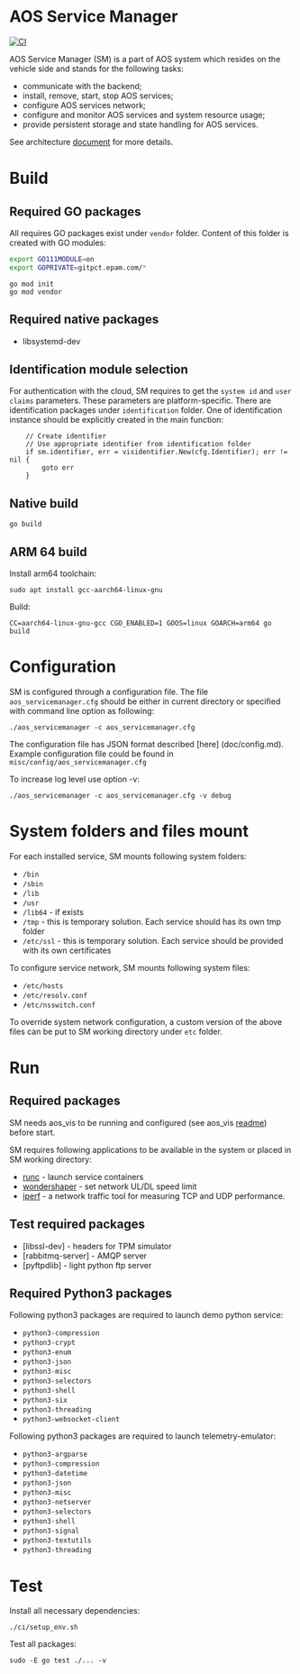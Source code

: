 
# AOS Service Manager  

[![CI](https://github.com/aoscloud/aos_servicemanager/workflows/CI/badge.svg)](https://github.com/aoscloud/aos_servicemanager/actions?query=workflow%3ACI)

AOS Service Manager (SM) is a part of AOS system which resides on the vehicle side and stands for the following tasks:

* communicate with the backend;
* install, remove, start, stop AOS services;
* configure AOS services network;
* configure and monitor AOS services and system resource usage;
* provide persistent storage and state handling for AOS services.

See architecture [document](doc/architecture.md) for more details.

# Build

## Required GO packages

All requires GO packages exist under `vendor` folder. Content of this folder is created with GO modules:

```bash
export GO111MODULE=on
export GOPRIVATE=gitpct.epam.com/*
```

```golang
go mod init
go mod vendor
```

## Required native packages

* libsystemd-dev

## Identification module selection

For authentication with the cloud, SM requires to get the `system id` and `user claims` parameters. These parameters are platform-specific. There are identification packages under `identification` folder. One of identification instance should be explicitly created in the  main function:

```golang
	// Create identifier
	// Use appropriate identifier from identification folder
	if sm.identifier, err = visidentifier.New(cfg.Identifier); err != nil {
		goto err
	}
```

## Native build

```
go build
```

## ARM 64 build

Install arm64 toolchain:
```
sudo apt install gcc-aarch64-linux-gnu
```
Build:

```
CC=aarch64-linux-gnu-gcc CGO_ENABLED=1 GOOS=linux GOARCH=arm64 go build
```

# Configuration

SM is configured through a configuration file. The file `aos_servicemanager.cfg` should be either in current directory or specified with command line option as following:
```
./aos_servicemanager -c aos_servicemanager.cfg
```
The configuration file has JSON format described [here] (doc/config.md). Example configuration file could be found in `misc/config/aos_servicemanager.cfg`

To increase log level use option -v:
```
./aos_servicemanager -c aos_servicemanager.cfg -v debug
```

# System folders and files mount

For each installed service, SM mounts following system folders:
* `/bin`
* `/sbin`
* `/lib`
* `/usr`
* `/lib64` - if exists
* `/tmp` - this is temporary solution. Each service should has its own tmp folder
* `/etc/ssl` - this is temporary solution. Each service should be provided with its own certificates

To configure service network, SM mounts following system files:
* `/etc/hosts`
* `/etc/resolv.conf`
* `/etc/nsswitch.conf`

To override system network configuration, a custom version of the above files can be put to SM working directory under `etc` folder.

# Run

## Required packages

SM needs aos_vis to be running and configured (see aos_vis [readme](https://gitpct.epam.com/epmd-aepr/aos_vis/blob/master/README.md)) before start.

SM requires following applications to be available in the system or placed in SM working directory:
* [runc](https://github.com/opencontainers/runc) - launch service containers
* [wondershaper](https://github.com/magnific0/wondershaper) - set network UL/DL speed limit
* [iperf](https://sourceforge.net/projects/iperf2/) - a network traffic tool for measuring TCP and UDP performance. 

## Test required packages

* [libssl-dev]  - headers for TPM simulator
* [rabbitmq-server] - AMQP server 
* [pyftpdlib] - light python ftp server

## Required Python3 packages

Following python3 packages are required to launch demo python service:
* `python3-compression`
* `python3-crypt`
* `python3-enum`
* `python3-json`
* `python3-misc`
* `python3-selectors`
* `python3-shell`
* `python3-six`
* `python3-threading`
* `python3-websocket-client`

Following python3 packages are required to launch telemetry-emulator:
* `python3-argparse`
* `python3-compression`
* `python3-datetime`
* `python3-json`
* `python3-misc`
* `python3-netserver`
* `python3-selectors`
* `python3-shell`
* `python3-signal`
* `python3-textutils`
* `python3-threading`

# Test

Install all necessary dependencies:
```
./ci/setup_env.sh
```

Test all packages:

```
sudo -E go test ./... -v
```